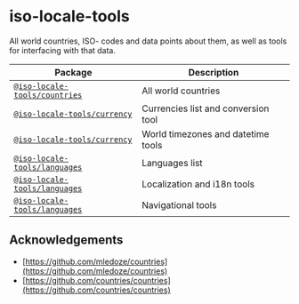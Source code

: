# iso-locale-tools

All world countries, ISO- codes and data points about them, as well as tools for interfacing with that data.

| Package | Description |
| -- | -- |
| [`@iso-locale-tools/countries`](./src/packages/countries) | All world countries |
| [`@iso-locale-tools/currency`](./src/packages/currency) | Currencies list and conversion tool |
| [`@iso-locale-tools/currency`](./src/packages/datetime) | World timezones and datetime tools |
| [`@iso-locale-tools/languages`](./src/packages/languages) | Languages list |
| [`@iso-locale-tools/languages`](./src/packages/localization) | Localization and i18n tools |
| [`@iso-locale-tools/languages`](./src/packages/navigation) | Navigational tools |

## Acknowledgements

- [https://github.com/mledoze/countries](https://github.com/mledoze/countries)
- [https://github.com/countries/countries](https://github.com/countries/countries)
